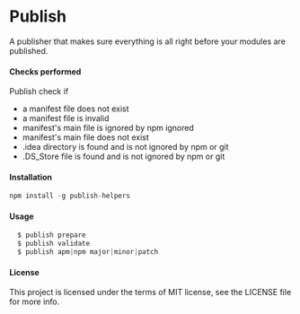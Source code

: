 Publish
======

A publisher that makes sure everything is all right before your modules are published.

#### Checks performed

Publish check if
 - a manifest file does not exist
 - a manifest file is invalid
 - manifest's main file is ignored by npm ignored
 - manifest's main file does not exist
 - .idea directory is found and is not ignored by npm or git
 - .DS_Store file is found and is not ignored by npm or git

#### Installation

```js
npm install -g publish-helpers
```

#### Usage

```js
  $ publish prepare
  $ publish validate
  $ publish apm|npm major|minor|patch
```

#### License

This project is licensed under the terms of MIT license, see the LICENSE file for more info.
